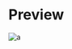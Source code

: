 # Preview 
![a]([https://github.com/Eazvy/UILibs/blob/main/Librarys/Visual/6CTmOrr.png?raw=true](https://raw.githubusercontent.com/Eazvy/UILibs/main/Librarys/Vision/Screenshot%202023-02-20%20123527.png))
